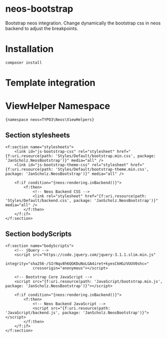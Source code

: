 # neos-bootstrap
Bootstrap neos integration. Change dynamically the bootstrap css in neos backend to adjust the breakpoints.

# Installation
    composer install


# Template integration
# ViewHelper Namespace
    {namespace neos=TYPO3\Neos\ViewHelpers}

## Section stylesheets
    <f:section name="stylesheets">
        <link id="js-bootstrap-css" rel="stylesheet" href="{f:uri.resource(path: 'Styles/Default/bootstrap.min.css', package: 'JanScholz.NeosBootstrap')}" media="all" />
        <link id="js-bootstrap-theme-css" rel="stylesheet" href="{f:uri.resource(path: 'Styles/Default/bootstrap-theme.min.css', package: 'JanScholz.NeosBootstrap')}" media="all" />

        <f:if condition="{neos:rendering.inBackend()}">
            <f:then>
                <!-- Neos Backend CSS -->
                <link rel="stylesheet" href="{f:uri.resource(path: 'Styles/Default/backend.css', package: 'JanScholz.NeosBootstrap')}" media="all" />
            </f:then>
        </f:if>
    </f:section>

## Section bodyScripts
    <f:section name="bodyScripts">
        <!-- jQuery -->
        <script src="https://code.jquery.com/jquery-3.1.1.slim.min.js"
                integrity="sha256-/SIrNqv8h6QGKDuNoLGA4iret+kyesCkHGzVUUV0shc="
                crossorigin="anonymous"></script>

        <!-- Bootstrap Core JavaScript -->
        <script src="{f:uri.resource(path: 'JavaScript/bootstrap.min.js', package: 'JanScholz.NeosBootstrap')}"></script>

        <f:if condition="{neos:rendering.inBackend()}">
            <f:then>
                <!-- Neos Backend JavaScript -->
                <script src="{f:uri.resource(path: 'JavaScript/backend.js', package: 'JanScholz.NeosBootstrap')}"></script>
            </f:then>
        </f:if>
    </f:section>


